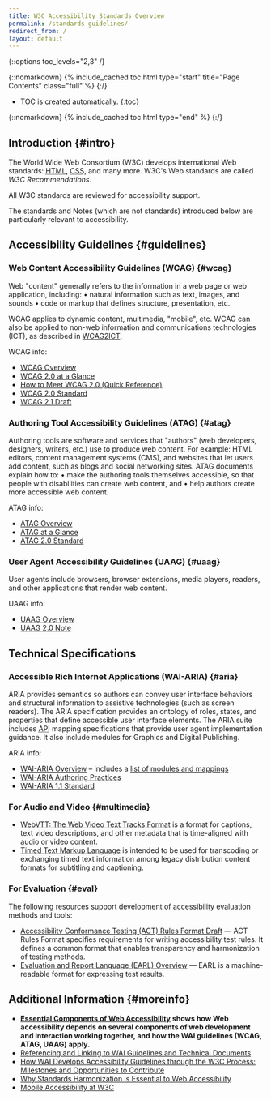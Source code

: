 ```yaml
---
title: W3C Accessibility Standards Overview
permalink: /standards-guidelines/
redirect_from: /
layout: default
---
```


{::options toc_levels="2,3" /}

{::nomarkdown}
{% include_cached toc.html type="start" title="Page Contents" class="full" %}
{:/}

-   TOC is created automatically.
{:toc}

{::nomarkdown}
{% include_cached toc.html type="end" %}
{:/}

## Introduction {#intro}

The World Wide Web Consortium (W3C) develops international Web standards: <abbr title="Hypertext Markup Language">HTML</abbr>, <abbr title="Cascading Style Sheets ">CSS</abbr>, and many more. W3C's Web standards are called <dfn>W3C Recommendations</dfn>.

All W3C standards are reviewed for accessibility support.

The standards and Notes (which are not standards) introduced below are particularly relevant to accessibility.

## Accessibility Guidelines {#guidelines}

### Web Content Accessibility Guidelines (WCAG) {#wcag}

Web "content" generally refers to the information in a web page or web application, including:
•	natural information such as text, images, and sounds
•	code or markup that defines structure, presentation, etc.

WCAG applies to dynamic content, multimedia, "mobile", etc. WCAG can also be applied to non-web information and communications technologies (ICT), as described in [WCAG2ICT]( https://www.w3.org/WAI/intro/wcag2ict).

WCAG info:
- [WCAG Overview](https://www.w3.org/WAI/intro/wcag)
- [WCAG 2.0 at a Glance](https://www.w3.org/WAI/WCAG20/glance/)
- [How to Meet WCAG 2.0 (Quick Reference)](https://www.w3.org/WAI/WCAG20/quickref/)
- [WCAG 2.0 Standard](http://www.w3.org/TR/WCAG20/)
- [WCAG 2.1 Draft](https://www.w3.org/TR/WCAG21/)

### Authoring Tool Accessibility Guidelines (ATAG) {#atag}

Authoring tools are software and services that "authors" (web developers, designers, writers, etc.) use to produce web content. For example: HTML editors, content management systems (CMS), and websites that let users add content, such as blogs and social networking sites.
ATAG documents explain how to:
•	make the authoring tools themselves accessible, so that people with disabilities can create web content, and
•	help authors create more accessible web content.

ATAG info:
- [ATAG Overview](https://www.w3.org/WAI/intro/atag)
- [ATAG at a Glance](https://www.w3.org/WAI/intro/atag-glance)
- [ATAG 2.0 Standard](https://www.w3.org/TR/ATAG/)

### User Agent Accessibility Guidelines (UAAG) {#uaag}

User agents include browsers, browser extensions, media players, readers, and other applications that render web content.

UAAG info:
- [UAAG Overview](https://www.w3.org/WAI/intro/uaag)
- [UAAG 2.0 Note](https://www.w3.org/TR/UAAG20/)

## Technical Specifications

### Accessible Rich Internet Applications (WAI-ARIA) {#aria}

ARIA provides semantics so authors can convey user interface behaviors and structural information to assistive technologies (such as screen readers). The ARIA specification provides an ontology of roles, states, and properties that define accessible user interface elements.
The ARIA suite includes <abbr title="application programming interface">API</abbr> mapping specifications that provide user agent implementation guidance. It also include modules for Graphics and Digital Publishing.

ARIA info:
- [WAI-ARIA Overview]( https://www.w3.org/WAI/intro/aria) – includes a [list of modules and mappings]( https://www.w3.org/WAI/intro/aria#versions)
- [WAI-ARIA Authoring Practices](https://www.w3.org/TR/wai-aria-practices/)
- [WAI-ARIA 1.1 Standard](https://www.w3.org/TR/wai-aria-1.1/)

### For Audio and Video {#multimedia}

- [WebVTT: The Web Video Text Tracks Format]( https://www.w3.org/TR/webvtt/) is a format for captions, text video descriptions, and other metadata that is time-aligned with audio or video content.
- [Timed Text Markup Language]( https://www.w3.org/TR/ttml2/) is intended to be used for transcoding or exchanging timed text information among legacy distribution content formats for subtitling and captioning.

### For Evaluation {#eval}
The following resources support development of accessibility evaluation methods and tools:
- [Accessibility Conformance Testing (ACT) Rules Format Draft]( https://www.w3.org/TR/act-rules-format/) &mdash; ACT Rules Format specifies requirements for writing accessibility test rules. It defines a common format that enables transparency and harmonization of testing methods.
- [Evaluation and Report Language (EARL) Overview](https://www.w3.org/WAI/intro/earl) &mdash; EARL is a machine-readable format for expressing test results.

## Additional Information {#moreinfo}
- <strong>[Essential Components of Web Accessibility]( https://www.w3.org/WAI/intro/components) shows how Web accessibility depends on several components of web development and interaction working together, and how the WAI guidelines (WCAG, ATAG, UAAG) apply.</strong>
- [Referencing and Linking to WAI Guidelines and Technical Documents]( http://www.w3.org/WAI/intro/linking)
- [How WAI Develops Accessibility Guidelines through the W3C Process: Milestones and Opportunities to Contribute]( https://www.w3.org/WAI/intro/w3c-process)
- [Why Standards Harmonization is Essential to Web Accessibility]( https://www.w3.org/WAI/Policy/harmon)
- [Mobile Accessibility at W3C]( https://www.w3.org/WAI/mobile/)

<br/><br/>

